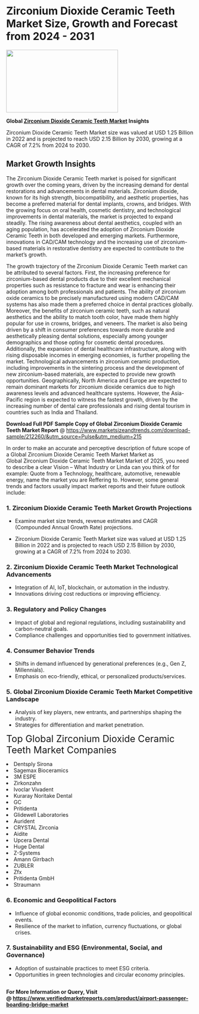 <H1>Zirconium Dioxide Ceramic Teeth Market Size, Growth and Forecast from 2024 - 2031</H1><img class="aligncenter size-medium wp-image-584254" src="https://thirdeyenews.in/wp-content/uploads/2024/09/Global-Market-Research-300x168.jpeg" alt="" width="300" height="168" /><p><strong>Global&nbsp;<a href="https://www.marketsizeandtrends.com/download-sample/212260/&amp;utm_source=Pulse&amp;utm_medium=215">Zirconium Dioxide Ceramic Teeth Market</a> Insights</strong></p><p>Zirconium Dioxide Ceramic Teeth Market size was valued at USD 1.25 Billion in 2022 and is projected to reach USD 2.15 Billion by 2030, growing at a CAGR of 7.2% from 2024 to 2030.</p><p><h2>Market Growth Insights</h2> <p>The Zirconium Dioxide Ceramic Teeth market is poised for significant growth over the coming years, driven by the increasing demand for dental restorations and advancements in dental materials. Zirconium dioxide, known for its high strength, biocompatibility, and aesthetic properties, has become a preferred material for dental implants, crowns, and bridges. With the growing focus on oral health, cosmetic dentistry, and technological improvements in dental materials, the market is projected to expand steadily. The rising awareness about dental aesthetics, coupled with an aging population, has accelerated the adoption of Zirconium Dioxide Ceramic Teeth in both developed and emerging markets. Furthermore, innovations in CAD/CAM technology and the increasing use of zirconium-based materials in restorative dentistry are expected to contribute to the market’s growth. </p> <p>The growth trajectory of the Zirconium Dioxide Ceramic Teeth market can be attributed to several factors. First, the increasing preference for zirconium-based dental products due to their excellent mechanical properties such as resistance to fracture and wear is enhancing their adoption among both professionals and patients. The ability of zirconium oxide ceramics to be precisely manufactured using modern CAD/CAM systems has also made them a preferred choice in dental practices globally. Moreover, the benefits of zirconium ceramic teeth, such as natural aesthetics and the ability to match tooth color, have made them highly popular for use in crowns, bridges, and veneers. The market is also being driven by a shift in consumer preferences towards more durable and aesthetically pleasing dental solutions, especially among younger demographics and those opting for cosmetic dental procedures. Additionally, the expansion of dental healthcare infrastructure, along with rising disposable incomes in emerging economies, is further propelling the market. Technological advancements in zirconium ceramic production, including improvements in the sintering process and the development of new zirconium-based materials, are expected to provide new growth opportunities. Geographically, North America and Europe are expected to remain dominant markets for zirconium dioxide ceramics due to high awareness levels and advanced healthcare systems. However, the Asia-Pacific region is expected to witness the fastest growth, driven by the increasing number of dental care professionals and rising dental tourism in countries such as India and Thailand. </p><p><span class=""><strong>Download Full PDF Sample Copy of Global Zirconium Dioxide Ceramic Teeth Market Report</strong> @ <a href="https://www.marketsizeandtrends.com/download-sample/212260/&amp;utm_source=Pulse&amp;utm_medium=215" target="_blank">https://www.marketsizeandtrends.com/download-sample/212260/&amp;utm_source=Pulse&amp;utm_medium=215</a></span></p><p>In order to make an accurate and perceptive description of future scope of a Global&nbsp;Zirconium Dioxide Ceramic Teeth Market Market as Global&nbsp;Zirconium Dioxide Ceramic Teeth Market Market of 2025, you need to describe a clear Vision &ndash; What Industry or Linda can you think of for example: Quote from a Technology, healthcare, automotive, renewable energy, name the market you are Reffering to. However, some general trends and factors usually impact market reports and their future outlook include:</p><h3>1.&nbsp;<strong>Zirconium Dioxide Ceramic Teeth Market Growth Projections</strong></h3><ul><li>Examine market size trends, revenue estimates and CAGR (Compounded Annual Growth Rate) projections.</li><li><p>Zirconium Dioxide Ceramic Teeth Market size was valued at USD 1.25 Billion in 2022 and is projected to reach USD 2.15 Billion by 2030, growing at a CAGR of 7.2% from 2024 to 2030.</p></li></ul><h3>2.&nbsp;<strong>Zirconium Dioxide Ceramic Teeth Market Technological Advancements</strong></h3><ul><li>Integration of AI, IoT, blockchain, or automation in the industry.</li><li>Innovations driving cost reductions or improving efficiency.</li></ul><h3>3.&nbsp;<strong>Regulatory and Policy Changes</strong></h3><ul><li>Impact of global and regional regulations, including sustainability and carbon-neutral goals.</li><li>Compliance challenges and opportunities tied to government initiatives.</li></ul><h3>4.&nbsp;<strong>Consumer Behavior Trends</strong></h3><ul><li>Shifts in demand influenced by generational preferences (e.g., Gen Z, Millennials).</li><li>Emphasis on eco-friendly, ethical, or personalized products/services.</li></ul><h3>5.&nbsp;<strong>Global Zirconium Dioxide Ceramic Teeth Market Competitive Landscape</strong></h3><ul><li>Analysis of key players, new entrants, and partnerships shaping the industry.</li><li>Strategies for differentiation and market penetration.</li></ul><p data-pm-slice="1 1 []"><span style="color: inherit; font-family: inherit; font-size: 25px;">Top Global Zirconium Dioxide Ceramic Teeth Market Companies</span></p><div class="" data-test-id=""><p><li>Dentsply Sirona</li><li> Sagemax Bioceramics</li><li> 3M ESPE</li><li> Zirkonzahn</li><li> Ivoclar Vivadent</li><li> Kuraray Noritake Dental</li><li> GC</li><li> Pritidenta</li><li> Glidewell Laboratories</li><li> Aurident</li><li> CRYSTAL Zirconia</li><li> Aidite</li><li> Upcera Dental</li><li> Huge Dental</li><li> Z-Systems</li><li> Amann Girrbach</li><li> ZUBLER</li><li> Zfx</li><li> Pritidenta GmbH</li><li> Straumann</li></p></div><h3>6.&nbsp;<strong>Economic and Geopolitical Factors</strong></h3><ul><li>Influence of global economic conditions, trade policies, and geopolitical events.</li><li>Resilience of the market to inflation, currency fluctuations, or global crises.</li></ul><h3>7.&nbsp;<strong>Sustainability and ESG (Environmental, Social, and Governance)</strong></h3><ul><li>Adoption of sustainable practices to meet ESG criteria.</li><li>Opportunities in green technologies and circular economy principles.</li></ul><h2><strong style="font-size: 14px;">For More Information or Query, Visit @&nbsp;</strong><a style="background-color: #ffffff; font-size: 14px;" href="https://www.marketsizeandtrends.com/report/zirconium-dioxide-ceramic-teeth-market/" target="_blank">https://www.verifiedmarketreports.com/product/airport-passenger-boarding-bridge-market</a></h2>
